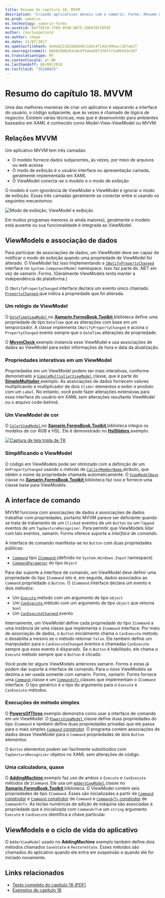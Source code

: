 ```yaml
---
title: Resumo do capítulo 18. MVVM
description: 'Criando aplicativos móveis com o xamarin. Forms: Resumo do capítulo 18. MVVM'
ms.prod: xamarin
ms.technology: xamarin-forms
ms.assetid: 6A774510-7709-4F60-8EF5-29D478176F8F
author: charlespetzold
ms.author: chape
ms.date: 11/07/2017
ms.openlocfilehash: 4a9e8221828ddd49c10dc4f14dc996acc167ae2f
ms.sourcegitcommit: 66682dd8e93c0e4f5dee69f32b5fc5a96443e307
ms.translationtype: MT
ms.contentlocale: pt-BR
ms.lasthandoff: 06/08/2018
ms.locfileid: "35240425"
---
```

# <a name="summary-of-chapter-18-mvvm"></a>Resumo do capítulo 18. MVVM

Uma das melhores maneiras de criar um aplicativo é separando a interface do usuário, o código subjacente, que às vezes é chamado de *lógica de negócios*. Existem várias técnicas, mas que é desenvolvido para ambientes baseados em XAML é conhecido como Model-View-ViewModel ou MVVM.

## <a name="mvvm-interrelationships"></a>Relações MVVM

Um aplicativo MVVM tem três camadas:

- O modelo fornece dados subjacentes, às vezes, por meio de arquivos ou web acessa
- O modo de exibição é o usuário interface ou apresentação camada, geralmente implementada em XAML
- O ViewModel conecta-se o modelo e o modo de exibição

O modelo é com ignorância de ViewModel e ViewModel é ignorar o modo de exibição. Essas três camadas geralmente se conectar entre si usando os seguintes mecanismos:

![Modo de exibição, ViewModel e exibição](images/ch18fg03.png "MVVM")

Em muitos programas menores (e ainda maiores), geralmente o modelo está ausente ou sua funcionalidade é integrada ao ViewModel.

## <a name="viewmodels-and-data-binding"></a>ViewModels e associação de dados

Para participar de associações de dados, um ViewModel deve ser capaz de notificar o modo de exibição quando uma propriedade de ViewModel foi alterado. O ViewModel faz isso Implementando a [ `INotifyPropertyChanged` ](https://developer.xamarin.com/api/type/System.ComponentModel.INotifyPropertyChanged/) interface no `System.ComponentModel` namespace. Isso faz parte do .NET em vez de xamarin. Forms. (Geralmente ViewModels tenta manter a independência de plataforma.)

O `INotifyPropertyChanged` interface declara um evento único chamado [ `PropertyChanged` ](https://developer.xamarin.com/api/type/System.ComponentModel.INotifyPropertyChanged/) que indica a propriedade que foi alterada.

### <a name="a-viewmodel-clock"></a>Um relógio de ViewModel

O [ `DateTimeViewModel` ](https://github.com/xamarin/xamarin-forms-book-samples/blob/master/Libraries/Xamarin.FormsBook.Toolkit/Xamarin.FormsBook.Toolkit/DateTimeViewModel.cs) no [ **Xamarin.FormsBook.Toolkit** ](https://github.com/xamarin/xamarin-forms-book-samples/tree/master/Libraries/Xamarin.FormsBook.Toolkit/Xamarin.FormsBook.Toolkit) biblioteca define uma propriedade de tipo `DateTime` que as alterações com base em um temporizador. A classe implementa `INotifyPropertyChanged` e aciona o `PropertyChanged` evento sempre que o `DateTime` alterações de propriedade.

O [ **MvvmClock** ](https://github.com/xamarin/xamarin-forms-book-samples/tree/master/Chapter18/MvvmClock) exemplo instancia esse ViewModel e usa associações de dados ao ViewModel para exibir informações de hora e data da atualização.

### <a name="interactive-properties-in-a-viewmodel"></a>Propriedades interativas em um ViewModel

Propriedades em um ViewModel podem ser mais interativas, conforme demonstrado a [ `SimpleMultiplierViewModel` ](https://github.com/xamarin/xamarin-forms-book-samples/blob/master/Chapter18/SimpleMultiplier/SimpleMultiplier/SimpleMultiplier/SimpleMultiplierViewModel.cs) classe, que é parte do [ **SimpleMultiplier** ](https://github.com/xamarin/xamarin-forms-book-samples/tree/master/Chapter18/SimpleMultiplier) exemplo. As associações de dados fornecem valores multiplicando e multiplicador de dois `Slider` elementos e exibir o produto com um `Label`. No entanto, você pode fazer alterações extensivas para essa interface do usuário em XAML sem alterações resultante ViewModel ou o arquivo code-behind.

### <a name="a-color-viewmodel"></a>Um ViewModel de cor

O [ `ColorViewModel` ](https://github.com/xamarin/xamarin-forms-book-samples/blob/master/Libraries/Xamarin.FormsBook.Toolkit/Xamarin.FormsBook.Toolkit/ColorViewModel.cs) no [ **Xamarin.FormsBook.Toolkit** ](https://github.com/xamarin/xamarin-forms-book-samples/tree/master/Libraries/Xamarin.FormsBook.Toolkit/Xamarin.FormsBook.Toolkit) biblioteca integra os modelos de cor RGB e HSL. Ele é demonstrado no [ **HslSliders** ](https://github.com/xamarin/xamarin-forms-book-samples/tree/master/Chapter18/HslSliders) exemplo:

[![Captura de tela tripla de TK](images/ch18fg08-small.png "HSL cor modelo")](images/ch18fg08-large.png#lightbox "HSL cor modelo")

### <a name="streamlining-the-viewmodel"></a>Simplificando o ViewModel

O código em ViewModels pode ser otimizado com a definição de um `OnPropertyChanged` usando o método de [ `CallerMemberName` ](https://developer.xamarin.com/api/type/System.Runtime.CompilerServices.CallerMemberNameAttribute/) atributo, que obtém o nome da propriedade chamada automaticamente. O [ `ViewModelBase` ](https://github.com/xamarin/xamarin-forms-book-samples/blob/master/Libraries/Xamarin.FormsBook.Toolkit/Xamarin.FormsBook.Toolkit/ViewModelBase.cs) classe no [ **Xamarin.FormsBook.Toolkit** ](https://github.com/xamarin/xamarin-forms-book-samples/tree/master/Libraries/Xamarin.FormsBook.Toolkit/Xamarin.FormsBook.Toolkit) biblioteca faz isso e fornece uma classe base para ViewModels.

## <a name="the-command-interface"></a>A interface de comando

MVVM funciona com associações de dados e associações de dados trabalhar com propriedades, portanto MVVM parece ser deficiente quando se trata de tratamento de um `Clicked` eventos de um `Button` ou um `Tapped` eventos de um `TapGestureRecognizer`. Para permitir que ViewModels lidar com tais eventos, xamarin. Forms oferece suporte a *interface de comando*.

A interface de comando manifesta-se no `Button` com duas propriedades públicas:

- [`Command`](https://developer.xamarin.com/api/property/Xamarin.Forms.Button.Command/) tipo [ `ICommand` ](https://developer.xamarin.com/api/type/System.Windows.Input.ICommand/) (definido no `System.Windows.Input` namespace)
- [`CommandParameter`](https://developer.xamarin.com/api/property/Xamarin.Forms.Button.CommandParameter/) do tipo `Object`

Para dar suporte a interface de comando, um ViewModel deve definir uma propriedade do tipo `ICommand` isto é, em seguida, dados associados ao `Command` propriedade o `Button`. O `ICommand` interface declara um evento e dois métodos:

- Um [ `Execute` ](https://developer.xamarin.com/api/member/System.Windows.Input.ICommand.Execute/p/System.Object/) método com um argumento de tipo `object`
- Um [ `CanExecute` ](https://developer.xamarin.com/api/member/System.Windows.Input.ICommand.CanExecute/p/System.Object/) método com um argumento de tipo `object` que retorna `bool`
- Um [ `CanExecuteChanged` ](https://developer.xamarin.com/api/event/System.Windows.Input.ICommand.CanExecuteChanged/) evento

Internamente, um ViewModel define cada propriedade do tipo `ICommand` a uma instância de uma classe que implementa o `ICommand` interface. Por meio de associação de dados, o `Button` inicialmente chama o `CanExecute` método e desabilita a mesmo se o método retornar `false`. Ele também define um manipulador para o `CanExecuteChanged` eventos e chamadas `CanExecute` sempre que esse evento é disparado. Se o `Button` é habilitado, ele chama o `Execute` método sempre que o `Button` é clicado.

Você pode ter alguns ViewModels anteriores xamarin. Forms e estas já podem dar suporte à interface de comando. Para o novo ViewModels se destina a ser usada somente com xamarin. Forms, xamarin. Forms fornece uma [ `Command` ](https://developer.xamarin.com/api/type/Xamarin.Forms.Command/) classe e um [ `Command<T>` ](https://developer.xamarin.com/api/type/Xamarin.Forms.Command%3CT%3E/) classes que implementam o `ICommand` interface. O tipo genérico é o tipo do argumento para o `Execute` e `CanExecute` métodos.

### <a name="simple-method-executions"></a>Execuções de método simples

O [ **PowersOfThree** ](https://github.com/xamarin/xamarin-forms-book-samples/tree/master/Chapter18/PowersOfThree) exemplo demonstra como usar a interface de comando em um ViewModel. O [ `PowersViewModel` ](https://github.com/xamarin/xamarin-forms-book-samples/blob/master/Chapter18/PowersOfThree/PowersOfThree/PowersOfThree/PowersViewModel.cs) classe define duas propriedades do tipo `ICommand` e também define duas propriedades privadas que ele passa para o mais simples [ `Command` construtor](https://developer.xamarin.com/api/constructor/Xamarin.Forms.Command.Command/p/System.Action/). O programa contém associações de dados desse ViewModel para o `Command` propriedades de dois `Button` elementos.

O `Button` elementos podem ser facilmente substituídos com `TapGestureRecognizer` objetos no XAML sem alterações de código.

### <a name="a-calculator-almost"></a>Uma calculadora, quase

O [ **AddingMachine** ](https://github.com/xamarin/xamarin-forms-book-samples/tree/master/Chapter18/AddingMachine) exemplo faz uso de ambos o `Execute` e `CanExecute` métodos de `ICommand`. Ele usa um [ `AdderViewModel` ](https://github.com/xamarin/xamarin-forms-book-samples/blob/master/Libraries/Xamarin.FormsBook.Toolkit/Xamarin.FormsBook.Toolkit/AdderViewModel.cs) classe no [ **Xamarin.FormsBook.Toolkit** ](https://github.com/xamarin/xamarin-forms-book-samples/blob/master/Libraries/Xamarin.FormsBook.Toolkit/Xamarin.FormsBook.Toolkit/AdderViewModel.cs) biblioteca. O ViewModel contém seis propriedades de tipo `ICommand`. Esses são inicializadas a partir de [ `Command` construtor](https://developer.xamarin.com/api/constructor/Xamarin.Forms.Command.Command/p/System.Action/) e [ `Command` construtor](https://developer.xamarin.com/api/constructor/Xamarin.Forms.Command.Command/p/System.Action/System.Func%7BSystem.Boolean%7D/) de `Command` e [ `Command<T>` construtor](https://developer.xamarin.com/api/constructor/Xamarin.Forms.Command%3CT%3E.Command%3CT%3E/p/System.Action%7BT%7D/System.Func%7BT,System.Boolean%7D/) de `Command<T>`. As teclas numéricas de adição de máquina são associadas à propriedade que é inicializada com `Command<T>`e um `string` argumento `Execute` e `CanExecute` identifica a chave particular.

## <a name="viewmodels-and-the-application-lifecycle"></a>ViewModels e o ciclo de vida do aplicativo

O `AdderViewModel` usado no **AddingMachine** exemplo também define dois métodos chamados `SaveState` e `RestoreState`. Esses métodos são chamados do aplicativo quando ele entra em suspensão e quando ele for iniciado novamente.



## <a name="related-links"></a>Links relacionados

- [Texto completo do capítulo 18 (PDF)](https://download.xamarin.com/developer/xamarin-forms-book/XamarinFormsBook-Ch18-Apr2016.pdf)
- [Exemplos de capítulo 18](https://github.com/xamarin/xamarin-forms-book-samples/tree/master/Chapter18)
